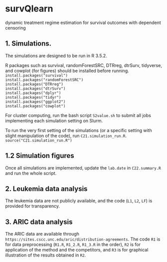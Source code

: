 # survQlearn
dynamic treatment regime estimation for survival outcomes with dependent censoring


## 1. Simulations.
The simulations are designed to be run in R 3.5.2.  

R packages such as survival, randomForestSRC, DTRreg, dtrSurv, tidyverse, and cowplot (for figures) should be installed before running.  
`install.packages("survival")`  
`install.packages("randomForestSRC")`  
`install.packages("DTRreg")`  
`install.packages("dtrSurv")`  
`install.packages("dplyr")`  
`install.packages("tidyr")`  
`install.packages("ggplot2")`  
`install.packages("cowplot")`  

For cluster computing, run the bash script `S2value.sh` to submit all jobs implementing each simulation setting on Slurm.  

To run the very first setting of the simulations (or a specific setting with slight manipulation of the code),
run `C21.simulation_run.R`.  
`source("C21.simulation_run.R")`  


## 1.2 Simulation figures  
Once all simulations are implemented, update the `lab.date` in `C22.summary.R` and run the whole script.  


## 2. Leukemia data analysis  
The leukemia data are not publicly available, and the code (`L1`, `L2`, `LF`) is provided for transparency.  

## 3. ARIC data analysis  
The ARIC data are available through `https://sites.cscc.unc.edu/aric/distribution-agreements`. The code `R1` is for data preprocessing (`R1.R`, `R1_2.R`, `R1_3.R` in the order), `R2` is for application of the method and the competitors, and `R3` is for graphical illustration of the results obtained in `R2`.  

